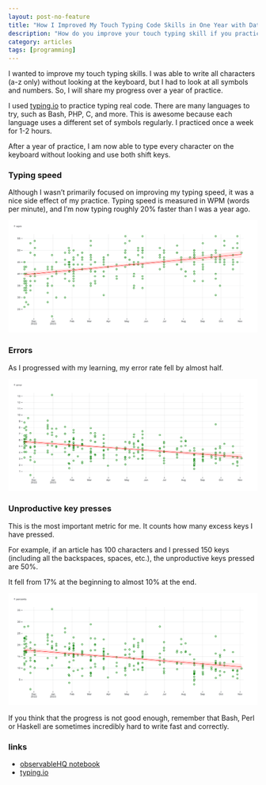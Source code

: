 ```yaml
---
layout: post-no-feature
title: "How I Improved My Touch Typing Code Skills in One Year with Data"
description: "How do you improve your touch typing skill if you practice 1-2 hours per week for a year."
category: articles
tags: [programming]
---
```

I wanted to improve my touch typing skills. I was able to write all characters (a-z only) without looking at the keyboard, but I had to look at all symbols and numbers. So, I will share my progress over a year of practice.

I used [typing.io](typing.io) to practice typing real code. There are many languages to try, such as Bash, PHP, C, and more. This is awesome because each language uses a different set of symbols regularly. I practiced once a week for 1-2 hours.

After a year of practice, I am now able to type every character on the keyboard without looking and use both shift keys.

### Typing speed

Although I wasn’t primarily focused on improving my typing speed, it was a nice side effect of my practice. Typing speed is measured in WPM (words per minute), and I’m now typing roughly 20% faster than I was a year ago.

![Typing speed - WPM (words per minute)](/images/typing-wpm.png)

### Errors

As I progressed with my learning, my error rate fell by almost half.

![Typing errors](/images/typing-error.png)

### Unproductive key presses

This is the most important metric for me. It counts how many excess keys I have pressed.

For example, if an article has 100 characters and I pressed 150 keys (including all the backspaces, spaces, etc.), the unproductive keys pressed are 50%.

It fell from 17% at the beginning to almost 10% at the end.

![Typing uproductive presses](/images/typing-unproductive.png)


If you think that the progress is not good enough, remember that Bash, Perl or Haskell are sometimes incredibly hard to write fast and correctly.


### links
* [observableHQ notebook](https://observablehq.com/d/39ac8b17b6060cb2)
* [typing.io](https://typing.io)


